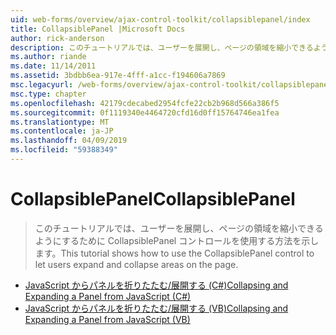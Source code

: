 ```yaml
---
uid: web-forms/overview/ajax-control-toolkit/collapsiblepanel/index
title: CollapsiblePanel |Microsoft Docs
author: rick-anderson
description: このチュートリアルでは、ユーザーを展開し、ページの領域を縮小できるようにするために CollapsiblePanel コントロールを使用する方法を示します。
ms.author: riande
ms.date: 11/14/2011
ms.assetid: 3bdbb6ea-917e-4fff-a1cc-f194606a7869
msc.legacyurl: /web-forms/overview/ajax-control-toolkit/collapsiblepanel
msc.type: chapter
ms.openlocfilehash: 42179cdecabed2954fcfe22cb2b968d566a386f5
ms.sourcegitcommit: 0f1119340e4464720cfd16d0ff15764746ea1fea
ms.translationtype: MT
ms.contentlocale: ja-JP
ms.lasthandoff: 04/09/2019
ms.locfileid: "59388349"
---
```

# <a name="collapsiblepanel"></a><span data-ttu-id="8ab77-103">CollapsiblePanel</span><span class="sxs-lookup"><span data-stu-id="8ab77-103">CollapsiblePanel</span></span>

> <span data-ttu-id="8ab77-104">このチュートリアルでは、ユーザーを展開し、ページの領域を縮小できるようにするために CollapsiblePanel コントロールを使用する方法を示します。</span><span class="sxs-lookup"><span data-stu-id="8ab77-104">This tutorial shows how to use the CollapsiblePanel control to let users expand and collapse areas on the page.</span></span>


- [<span data-ttu-id="8ab77-105">JavaScript からパネルを折りたたむ/展開する (C#)</span><span class="sxs-lookup"><span data-stu-id="8ab77-105">Collapsing and Expanding a Panel from JavaScript (C#)</span></span>](collapsing-and-expanding-a-panel-from-javascript-cs.md)
- [<span data-ttu-id="8ab77-106">JavaScript からパネルを折りたたむ/展開する (VB)</span><span class="sxs-lookup"><span data-stu-id="8ab77-106">Collapsing and Expanding a Panel from JavaScript (VB)</span></span>](collapsing-and-expanding-a-panel-from-javascript-vb.md)
